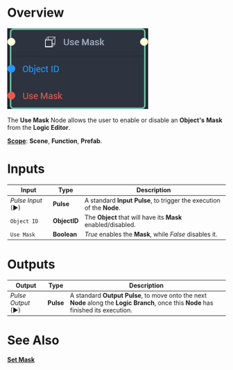 # Overview

![The Use Mask Node.](../../../.gitbook/assets/usemasknode20241.png)

The **Use Mask** Node allows the user to enable or disable an **Object's** **Mask** from the **Logic Editor**.

[**Scope**](../../overview.md#scopes): **Scene**, **Function**, **Prefab**.


# Inputs

|Input|Type|Description|
|---|---|---|
|*Pulse Input* (►)|**Pulse**|A standard **Input Pulse**, to trigger the execution of the **Node**.|
|`Object ID`|**ObjectID**|The **Object** that will have its **Mask** enabled/disabled.|
|`Use Mask`|**Boolean**|*True* enables the **Mask**, while *False* disables it.|

# Outputs

|Output|Type|Description|
|---|---|---|
|*Pulse Output* (►)|**Pulse**|A standard **Output Pulse**, to move onto the next **Node** along the **Logic Branch**, once this **Node** has finished its execution.|

# See Also

[**Set Mask**](set-mask.md)

